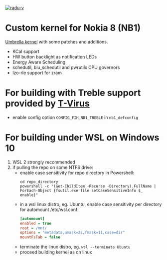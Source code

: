 [![radu-v](https://circleci.com/gh/radu-v/umbrella-mod.svg?style=svg)](https://circleci.com/gh/radu-v/umbrella-mod)

# Custom kernel for Nokia 8 (NB1)

[Umbrella kernel](https://github.com/resident-nokia/umbrella) with some patches and additions.

- KCal support
- HW button backlight as notification LEDs
- Energy Aware Scheduling
- schedutil, blu_schedutil and pwrutilx CPU governors
- lzo-rle support for zram

# For building with Treble support provided by [T-Virus](resident-nokia/t-virus)
- enable config option `CONFIG_FIH_NB1_TREBLE` in `nb1_defconfig`

# For building under WSL on Windows 10
1. WSL 2 strongly recommended
1. if pulling the repo on some NTFS drive:
    - enable case sensitivity for repo directory
        in Powershell:
        ```shell
        cd repo_directory
        powershell -c "(Get-ChildItem -Recurse -Directory).FullName | ForEach-Object {fsutil.exe file setCaseSensitiveInfo $_ enable}"
        ```
    - in a wsl linux distro, eg. Ubuntu, enable case sensitivity per directory for automount
        /etc/wsl.conf:
        ```ini
        [automount]
        enabled = true
        root = /mnt/
        options = "metadata,umask=22,fmask=11,case=dir"
        mountFsTab = false
        ```
    - terminate the linux distro, eg. `wsl --terminate Ubuntu`
    - proceed building kernel as on linux
